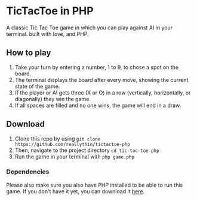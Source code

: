 # TicTacToe in PHP
A classic Tic Tac Toe game in which you can play against AI in your terminal. built with love, and PHP.

## How to play

1. Take your turn by entering a number, 1 to 9, to chose a spot on the board.
2. The terminal displays the board after every move, showing the current state of the game.
3. If the player or AI gets three (X or O) in a row (vertically, horizontally, or diagonally) they win the game.
4. If all spaces are filled and no one wins, the game will end in a draw.

## Download

1. Clone this repo by using ```git clone https://github.com/reallythin/tictactoe-php```
2. Then, navigate to the project directory ```cd tic-tac-toe-php```
3. Run the game in your terminal with ```php game.php```

### Dependencies

Please also make sure you also have PHP installed to be able to run this game. If you don't have it yet, you can download it [here](https://php.net/).
